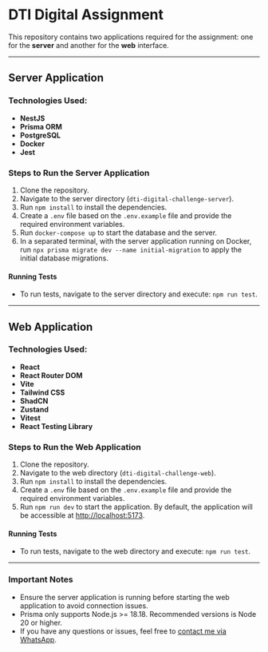 # DTI Digital Assignment

This repository contains two applications required for the assignment: one for the **server** and another for the **web** interface.

---

## Server Application

### Technologies Used:
- **NestJS**
- **Prisma ORM**
- **PostgreSQL**
- **Docker**
- **Jest**

### Steps to Run the Server Application

1. Clone the repository.
2. Navigate to the server directory (`dti-digital-challenge-server`).
3. Run `npm install` to install the dependencies.
4. Create a `.env` file based on the `.env.example` file and provide the required environment variables.
5. Run `docker-compose up` to start the database and the server.
6. In a separated terminal, with the server application running on Docker, run `npx prisma migrate dev --name initial-migration` to apply the initial database migrations.

#### Running Tests
- To run tests, navigate to the server directory and execute: `npm run test`.

---

## Web Application

### Technologies Used:
- **React**
- **React Router DOM**
- **Vite**
- **Tailwind CSS**
- **ShadCN**
- **Zustand**
- **Vitest**
- **React Testing Library**

### Steps to Run the Web Application

1. Clone the repository.
2. Navigate to the web directory (`dti-digital-challenge-web`).
3. Run `npm install` to install the dependencies.
4. Create a `.env` file based on the `.env.example` file and provide the required environment variables.
5. Run `npm run dev` to start the application. By default, the application will be accessible at [http://localhost:5173](http://localhost:5173).

#### Running Tests
- To run tests, navigate to the web directory and execute: `npm run test`.

---

### Important Notes
- Ensure the server application is running before starting the web application to avoid connection issues.
- Prisma only supports Node.js >= 18.18. Recommended versions is Node 20 or higher.
- If you have any questions or issues, feel free to [contact me via WhatsApp](https://api.whatsapp.com/send?phone=5531985187963&text=Hello).


